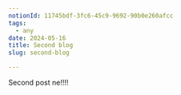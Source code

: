 ```yaml
---
notionId: 11745bdf-3fc6-45c9-9692-90b0e260afcc
tags:
  - any
date: 2024-05-16
title: Second blog
slug: second-blog

---
```


Second post ne!!!!

